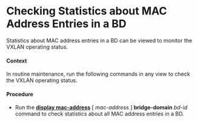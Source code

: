 Checking Statistics about MAC Address Entries in a BD
=====================================================

Statistics about MAC address entries in a BD can be viewed to monitor the VXLAN operating status.

#### Context

In routine maintenance, run the following commands in any view to check the VXLAN operating status.


#### Procedure

* Run the [**display mac-address**](cmdqueryname=display+mac-address) [ *mac-address* ] **bridge-domain** *bd-id* command to check statistics about all MAC address entries in a BD.